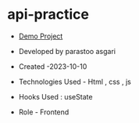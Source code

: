 # api-practice


- [Demo Project](https://parastoo-asgari.github.io/api-practice/)

- Developed by parastoo asgari

- Created -2023-10-10

- Technologies Used - Html , css , js 

- Hooks Used : useState 

- Role - Frontend


